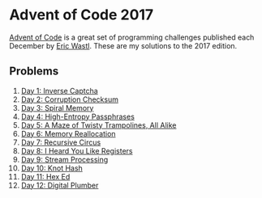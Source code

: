 Advent of Code 2017
===================
[Advent of Code](https://adventofcode.com/) is a great set of programming challenges published each December by [Eric Wastl](http://was.tl/).  These are my solutions to the 2017 edition.

Problems
--------
1.  [Day 1: Inverse Captcha](/day-01/DayOne/)
2.  [Day 2: Corruption Checksum](/day-02/DayTwo/)
3.  [Day 3: Spiral Memory](/day-03/Day3/)
4.  [Day 4: High-Entropy Passphrases](/day-04/Day4/)
5.  [Day 5: A Maze of Twisty Trampolines, All Alike](/day-05/Day5/)
6.  [Day 6: Memory Reallocation](/day-06/Day6/)
7.  [Day 7: Recursive Circus](/day-07/Day7/)
8.  [Day 8: I Heard You Like Registers](/day-08/Day8/)
9.  [Day 9: Stream Processing](/day-09/Day9/)
10.  [Day 10: Knot Hash](/day-10/Day10/)
11.  [Day 11: Hex Ed](/day-11/Day11/)
12.  [Day 12: Digital Plumber](/day-12/Day12/)